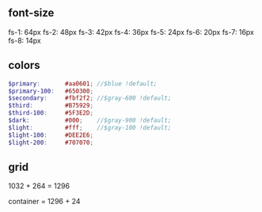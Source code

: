 ## font-size
fs-1: 64px
fs-2: 48px
fs-3: 42px
fs-4: 36px
fs-5: 24px
fs-6: 20px
fs-7: 16px
fs-8: 14px

## colors
``` scss
$primary:       #aa0601; //$blue !default;
$primary-100:   #650300;
$secondary:     #fbf2f2; //$gray-600 !default;
$third:         #B75929;
$third-100:     #5F3E2D;
$dark:          #000;    //$gray-900 !default;
$light:         #fff;    //$gray-100 !default;
$light-100:     #DEE2E6;
$light-200:     #707070;
```

## grid

1032 + 264 = 1296

container = 1296 + 24